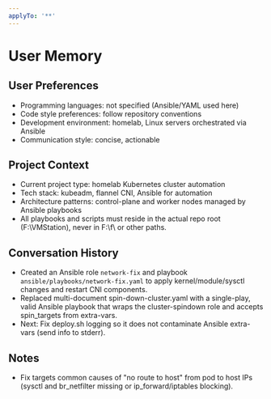 ```yaml
---
applyTo: '**'
---
```


# User Memory

## User Preferences
- Programming languages: not specified (Ansible/YAML used here)
- Code style preferences: follow repository conventions
- Development environment: homelab, Linux servers orchestrated via Ansible
- Communication style: concise, actionable

## Project Context
- Current project type: homelab Kubernetes cluster automation
- Tech stack: kubeadm, flannel CNI, Ansible for automation
- Architecture patterns: control-plane and worker nodes managed by Ansible playbooks
- All playbooks and scripts must reside in the actual repo root (F:\VMStation), never in F:\f\ or other paths.

## Conversation History
- Created an Ansible role `network-fix` and playbook `ansible/playbooks/network-fix.yaml` to apply kernel/module/sysctl changes and restart CNI components.
- Replaced multi-document spin-down-cluster.yaml with a single-play, valid Ansible playbook that wraps the cluster-spindown role and accepts spin_targets from extra-vars.
- Next: Fix deploy.sh logging so it does not contaminate Ansible extra-vars (send info to stderr).

## Notes
- Fix targets common causes of "no route to host" from pod to host IPs (sysctl and br_netfilter missing or ip_forward/iptables blocking).
